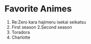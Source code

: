# Favorite Animes
1. Re:Zero kara hajimeru isekai seikatsu
  1. First season
  2.Second season
2. Toradora
3. Charlotte
